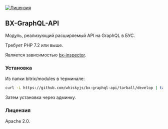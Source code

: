 [![Лицензия](https://img.shields.io/github/license/whiskyjs/bx-graphql-api?style=flat-square)](https://github.com/whiskyjs/bx-graphql-api/blob/develop/LICENSE.txt)

## BX-GraphQL-API

Модуль, реализующий расширяемый API на GraphQL в БУС.

Требует PHP 7.2 или выше.

Является зависимостью [bx-inspector](https://github.com/whiskyjs/bx-inspector).

### Установка

Из папки bitrix/modules в терминале:

```bash
curl -L https://github.com/whiskyjs/bx-graphql-api/tarball/develop | tar xz && mv $(find . -maxdepth 1 -type d -name '[^.]?*' -printf %f -quit) wjs.api
```

Затем установка через админку.

### Лицензия

Apache 2.0.
